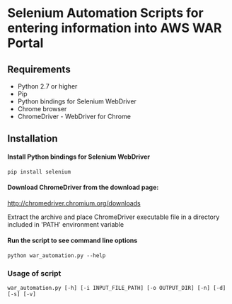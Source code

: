 Selenium Automation Scripts for entering information into AWS WAR Portal
================

Requirements
------------

* Python 2.7 or higher
* Pip
* Python bindings for Selenium WebDriver
* Chrome browser
* ChromeDriver - WebDriver for Chrome

Installation
------------

#### Install Python bindings for Selenium WebDriver
`pip install selenium`

#### Download ChromeDriver from the download page:
http://chromedriver.chromium.org/downloads

Extract the archive and place ChromeDriver executable file in a directory included in 'PATH' environment variable


#### Run the script to see command line options

`python war_automation.py --help`

### Usage of script

`war_automation.py [-h] [-i INPUT_FILE_PATH] [-o OUTPUT_DIR] [-n] [-d]
                         [-s] [-v]`
